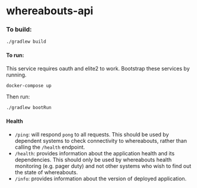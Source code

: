 # whereabouts-api


### To build:

```bash
./gradlew build
```

#### To run:
This service requires oauth and elite2 to work. Bootstrap these services by running. 
```bash
docker-compose up
```
Then run:
```bash
./gradlew bootRun
```
 

#### Health

- `/ping`: will respond `pong` to all requests.  This should be used by dependent systems to check connectivity to whereabouts,
rather than calling the `/health` endpoint.
- `/health`: provides information about the application health and its dependencies.  This should only be used
by whereabouts health monitoring (e.g. pager duty) and not other systems who wish to find out the state of whereabouts.
- `/info`: provides information about the version of deployed application.

